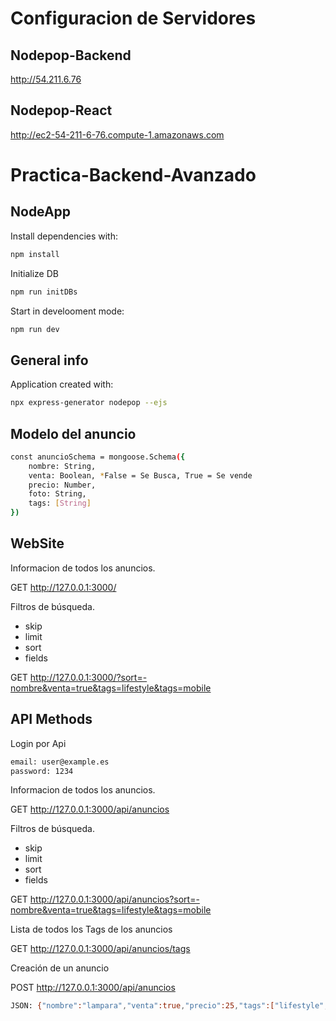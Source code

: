 # Configuracion de Servidores
## Nodepop-Backend

http://54.211.6.76

## Nodepop-React

http://ec2-54-211-6-76.compute-1.amazonaws.com


# Practica-Backend-Avanzado
## NodeApp

Install dependencies with:
```sh
npm install
```
Initialize DB
```sh
npm run initDBs
```

Start in develooment mode:
```sh
npm run dev
```

## General info

Application created with:

```sh
npx express-generator nodepop --ejs
```

## Modelo del anuncio
```sh
const anuncioSchema = mongoose.Schema({
    nombre: String,
    venta: Boolean, *False = Se Busca, True = Se vende
    precio: Number,
    foto: String,
    tags: [String]
})
```

## WebSite
Informacion de todos los anuncios.

GET http://127.0.0.1:3000/

Filtros de búsqueda.
- skip
- limit
- sort
- fields

 GET http://127.0.0.1:3000/?sort=-nombre&venta=true&tags=lifestyle&tags=mobile



## API Methods
Login por Api
```sh
email: user@example.es
password: 1234
```
Informacion de todos los anuncios.

GET http://127.0.0.1:3000/api/anuncios


Filtros de búsqueda.
- skip
- limit
- sort
- fields

 GET http://127.0.0.1:3000/api/anuncios?sort=-nombre&venta=true&tags=lifestyle&tags=mobile


Lista de todos los Tags de los anuncios
 
 GET http://127.0.0.1:3000/api/anuncios/tags

Creación de un anuncio

POST http://127.0.0.1:3000/api/anuncios
```sh
JSON: {"nombre":"lampara","venta":true,"precio":25,"tags":["lifestyle","work"]}
```

